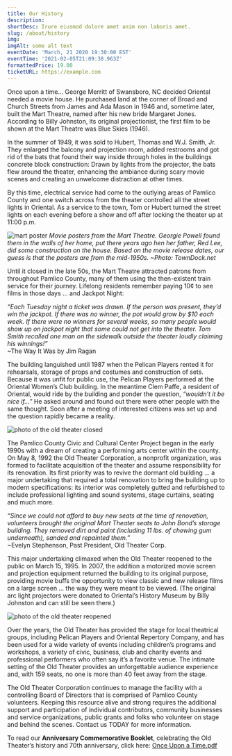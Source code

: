 ```yaml
---
title: Our History
description:  
shortDesc: Irure eiusmod dolore amet anim non laboris amet.
slug: /about/history
img: 
imgAlt: some alt text
eventDate: 'March, 21 2020 19:30:00 EST'
eventTime: '2021-02-05T21:09:38.963Z'
formattedPrice: 19.00
ticketURL: https://example.com
---
```



Once upon a time... George Merritt of Swansboro, NC decided Oriental needed a movie house. He purchased land at the corner of Broad and Church Streets from James and Ada Mason in 1946 and, sometime later, built the Mart Theatre, named after his new bride Margaret Jones. According to Billy Johnston, its original projectionist, the first film to be shown at the Mart Theatre was Blue Skies (1946).

In the summer of 1949, it was sold to Hubert, Thomas and W.J. Smith, Jr. They enlarged the balcony and projection room, added restrooms and got rid of the bats that found their way inside through holes in the buildings concrete block construction: Drawn by lights from the projector, the bats flew around the theater, enhancing the ambiance during scary movie scenes and creating an unwelcome distraction at other times.

By this time, electrical service had come to the outlying areas of Pamlico County and one switch across from the theater controlled all the street lights in Oriental. As a service to the town, Tom or Hubert turned the street lights on each evening before a show and off after locking the theater up at 11:00 p.m.

![mart poster](https://old-theater-pics.netlify.app/img/mart-movie-posters.jpg) 
*Movie posters from the Mart Theatre. Georgie Powell found them in the walls of her home, put there years ago hen her father, Red Lee, did some construction on the house. Based on the movie release dates, our guess is that the posters are from the mid-1950s. ~Photo: TownDock.net*

Until it closed in the late 50s, the Mart Theatre attracted patrons from throughout Pamlico County, many of them using the then-existent train service for their journey. Lifelong residents remember paying 10¢ to see films in those days … and Jackpot Night:

*“Each Tuesday night a ticket was drawn. If the person was present, they’d win the jackpot. If there was no winner, the pot would grow by $10 each week. If there were no winners for several weeks, so many people would show up on jackpot night that some could not get into the theater. Tom Smith recalled one man on the sidewalk outside the theater loudly claiming his winnings!”*   
~The Way It Was by Jim Ragan

The building languished until 1987 when the Pelican Players rented it for rehearsals, storage of props and costumes and construction of sets. Because it was unfit for public use, the Pelican Players performed at the Oriental Women’s Club building. In the meantime Clem Paffe, a resident of Oriental, would ride by the building and ponder the question, *“wouldn’t it be nice if...”*  He asked around and found out there were other people with the same thought. Soon after a meeting of interested citizens was set up and the question rapidly became a reality.

![photo of the old theater closed](https://old-theater-pics.netlify.app/img/old-theater-closed.jpg) 

The Pamlico County Civic and Cultural Center Project began in the early 1990s with a dream of creating a performing arts center within the county. On May 8, 1992 the Old Theater Corporation, a nonprofit organization, was formed to facilitate acquisition of the theater and assume responsibility for its renovation. Its first priority was to revive the dormant old building … a major undertaking that required a total renovation to bring the building up to modern specifications: its interior was completely gutted and refurbished to include professional lighting and sound systems, stage curtains, seating and much more.

*“Since we could not afford to buy new seats at the time of renovation, volunteers brought the original Mart Theater seats to John Bond’s storage building. They removed dirt and paint (including 11 lbs. of chewing gum underneath), sanded and repainted them.”*   
~Evelyn Stephenson, Past President, Old Theater Corp.

This major undertaking climaxed when the Old Theater reopened to the public on March 15, 1995. In 2007, the addition a motorized movie screen and projection equipment returned the building to its original purpose, providing movie buffs the opportunity to view classic and new release films on a large screen … the way they were meant to be viewed. (The original arc light projectors were donated to Oriental’s History Museum by Billy Johnston and can still be seen there.)

![photo of the old theater reopened](https://old-theater-pics.netlify.app/img/old-theater-open.jpg) 

Over the years, the Old Theater has provided the stage for local theatrical groups, including Pelican Players and Oriental Repertory Company, and has been used for a wide variety of events including children’s programs and workshops, a variety of civic, business, club and charity events and professional performers who often say it’s a favorite venue. The intimate setting of the Old Theater provides an unforgettable audience experience and, with 159 seats, no one is more than 40 feet away from the stage.

The Old Theater Corporation continues to manage the facility with a controlling Board of Directors that is comprised of Pamlico County volunteers. Keeping this resource alive and strong requires the additional support and participation of individual contributors, community businesses and service organizations, public grants and folks who volunteer on stage and behind the scenes. Contact us TODAY for more information. 

To read our **Anniversary Commemorative Booklet**, celebrating the Old Theater’s history and 70th anniversary, click here: [Once Upon a Time.pdf](../pdf/once_upon_a_time.pdf)



